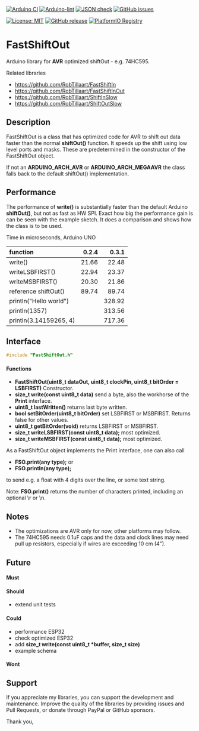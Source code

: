 
[![Arduino CI](https://github.com/RobTillaart/FastShiftOut/workflows/Arduino%20CI/badge.svg)](https://github.com/marketplace/actions/arduino_ci)
[![Arduino-lint](https://github.com/RobTillaart/FastShiftOut/actions/workflows/arduino-lint.yml/badge.svg)](https://github.com/RobTillaart/FastShiftOut/actions/workflows/arduino-lint.yml)
[![JSON check](https://github.com/RobTillaart/FastShiftOut/actions/workflows/jsoncheck.yml/badge.svg)](https://github.com/RobTillaart/FastShiftOut/actions/workflows/jsoncheck.yml)
[![GitHub issues](https://img.shields.io/github/issues/RobTillaart/FastShiftOut.svg)](https://github.com/RobTillaart/FastShiftOut/issues)

[![License: MIT](https://img.shields.io/badge/license-MIT-green.svg)](https://github.com/RobTillaart/FastShiftOut/blob/master/LICENSE)
[![GitHub release](https://img.shields.io/github/release/RobTillaart/FastShiftOut.svg?maxAge=3600)](https://github.com/RobTillaart/FastShiftOut/releases)
[![PlatformIO Registry](https://badges.registry.platformio.org/packages/robtillaart/library/FastShiftOut.svg)](https://registry.platformio.org/libraries/robtillaart/FastShiftOut)


# FastShiftOut

Arduino library for **AVR** optimized shiftOut - e.g. 74HC595.

Related libraries
- https://github.com/RobTillaart/FastShiftIn
- https://github.com/RobTillaart/FastShiftInOut
- https://github.com/RobTillaart/ShiftInSlow
- https://github.com/RobTillaart/ShiftOutSlow


## Description

FastShiftOut is a class that has optimized code for AVR to shift out data faster 
than the normal **shiftOut()** function.
It speeds up the shift using low level ports and masks. These are predetermined
in the constructor of the FastShiftOut object.

If not an **ARDUINO_ARCH_AVR** or **ARDUINO_ARCH_MEGAAVR** the class falls back 
to the default shiftOut() implementation. 


## Performance

The performance of **write()** is substantially faster than the default Arduino 
**shiftOut()**, but not as fast as HW SPI. 
Exact how big the performance gain is can be seen with the example sketch.
It does a comparison and shows how the class is to be used.

Time in microseconds, Arduino UNO

|  function                |  0.2.4  |   0.3.1  |
|:-------------------------|--------:|---------:|
|  write()                 |  21.66  |   22.48  |
|  writeLSBFIRST()         |  22.94  |   23.37  |
|  writeMSBFIRST()         |  20.30  |   21.86  |
|  reference shiftOut()    |  89.74  |   89.74  |
|  println("Hello world")  |         |  328.92  |
|  println(1357)           |         |  313.56  |
|  println(3.14159265, 4)  |         |  717.36  |


## Interface

```cpp
#include "FastShiftOut.h"
```

#### Functions

- **FastShiftOut(uint8_t dataOut, uint8_t clockPin, uint8_t bitOrder = LSBFIRST)** Constructor.
- **size_t write(const uint8_t data)** send a byte, also the workhorse of the **Print** interface.
- **uint8_t lastWritten()** returns last byte written.
- **bool setBitOrder(uint8_t bitOrder)** set LSBFIRST or MSBFIRST. Returns false for other values.
- **uint8_t getBitOrder(void)** returns LSBFIRST or MSBFIRST.
- **size_t writeLSBFIRST(const uint8_t data);**  most optimized.
- **size_t writeMSBFIRST(const uint8_t data);**  most optimized.


As a FastShiftOut object implements the Print interface, one can also call

- **FSO.print(any type);** or 
- **FSO.println(any type);** 

to send e.g. a float with 4 digits over the line, or some text string. 

Note: **FSO.print()** returns the number of characters printed, including an optional \\r or \\n.


## Notes

- The optimizations are AVR only for now, other platforms may follow.
- The 74HC595 needs 0.1uF caps and the data and clock lines may need  
pull up resistors, especially if wires are exceeding 10 cm (4").


## Future


#### Must

#### Should

- extend unit tests

#### Could

- performance ESP32
- check optimized ESP32
- add **size_t write(const uint8_t \*buffer, size_t size)**
- example schema

#### Wont


## Support

If you appreciate my libraries, you can support the development and maintenance.
Improve the quality of the libraries by providing issues and Pull Requests, or
donate through PayPal or GitHub sponsors.

Thank you,

